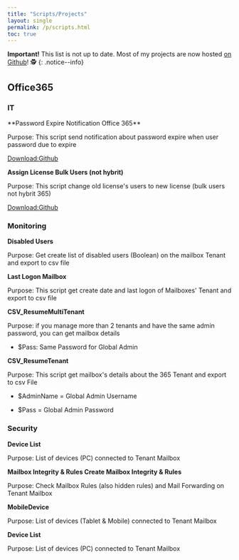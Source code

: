 ```yaml
---
title: "Scripts/Projects"
layout: single
permalink: /p/scripts.html
toc: true
---
```


**Important!** This list is not up to date. Most of my projects are now hosted [on Github](https://github.com/diegomessiah?tab=repositories)! 🕵
{: .notice--info}

<h2>Office365</h2>
<h3>IT</h3>
**Password Expire Notification Office 365**

Purpose:  This script send notification about password expire when user password due to expire

<u>Download:</u><a href="https://github.com/diegomessiah/Office_365/blob/master/Expire_Notification.ps1" target="_blank">Github</a>

**Assign License Bulk Users (not hybrit)**

Purpose:  This script change old license's users to new license (bulk users not hybrit 365)

<u>Download:</u><a href="https://github.com/diegomessiah/Office_365/blob/master/bulk_license.ps1" target="_blank">Github</a><br />

<h3>Monitoring</h3>

**Disabled Users**

Purpose:  Get create list of disabled users (Boolean) on the mailbox Tenant and export to csv file

**Last Logon Mailbox**

Purpose:  This script get create date and last logon of Mailboxes' Tenant and export to csv file

**CSV_ResumeMultiTenant**

Purpose:  if you manage more than 2 tenants and have the same admin password, you can get mailbox details

- $Pass: Same Password for Global Admin

**CSV_ResumeTenant**

Purpose:  This script get mailbox's details about the 365 Tenant and export to csv File

- $AdminName = Global Admin Username

- $Pass = Global Admin Password

<h3>Security</h3>

**Device List** 

Purpose: List of devices (PC) connected to Tenant Mailbox

**Mailbox Integrity & Rules	Create Mailbox Integrity & Rules**

Purpose: Check Mailbox Rules (also hidden rules) and Mail Forwarding on Tenant Mailbox

**MobileDevice**

Purpose: List of devices (Tablet & Mobile) connected to Tenant Mailbox

**Device List** 

Purpose: List of devices (PC) connected to Tenant Mailbox
